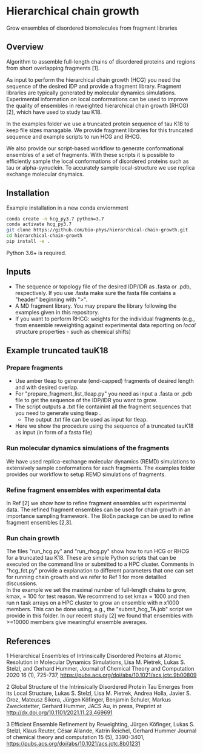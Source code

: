 # Hierarchical chain growth
Grow ensembles of disordered biomolecules from fragment libraries

## Overview
Algorithm to assemble full-length chains of disordered proteins and regions from short overlapping fragments [1]. 

As input to perform the hierarchical chain growth (HCG) you need the sequence of the desired IDP and provide a fragment
library. Fragment libraries are typically generated by molecular dynamics simulations. Experimental information on local 
conformations can be used to improve the quality of ensembles in reweighted hierarchical chain growth (RHCG) [2],
which have used to study tau K18. 

In the examples folder we use a truncated protein sequence of tau K18 to keep file sizes managable. We provide
fragment libraries for this truncated sequence and example scripts to run HCG and RHCG. 

We also provide our script-based workflow to generate conformational ensembles of a set of fragments. With these
scripts it is possible to efficiently sample the local conformations of disordered proteins such as tau or 
alpha-synuclein. To accurately sample local-structure we use replica exchange molecular dnymaics. 

## Installation

Example installation in a new conda enviornment 

```bash
conda create -n hcg_py3.7 python=3.7
conda activate hcg_py3.7
git clone https://github.com/bio-phys/hierarchical-chain-growth.git
cd hierarchical-chain-growth
pip install -e . 
```

Python 3.6+ is required. 

## Inputs
- The sequence or topology file of the desired IDP/IDR as .fasta or .pdb, respectively. If you use .fasta make sure the fasta file contains a "header" beginning with ">".
- A MD fragment library. You may prepare the library following the examples given in this repository.
- If you want to perform RHCG: weights for the individual fragments (e.g., from ensemble reweighting against experimental data reporting on _local_ structure properties - such as chemical shifts)

## Example truncated tauK18

### Prepare fragments
- Use amber tleap to generate (end-capped) fragments of desired length and with desired overlap.
- For "prepare_fragment_list_tleap.py" you need as input a .fasta or .pdb file to get the sequence of the IDP/IDR you want to grow.
- The script outputs a .txt file containint all the fragment sequences that you need to generate using tleap .
	- The output .txt file can be used as input for tleap.
- Here we show the procedure using the sequence of a truncated tauK18 as input (in form of a fasta file)

### Run molecular dynamics simulations of the fragments

We have used replica-exchange molecular dynamics (REMD) simulations to extensively sample conformations for each fragments. The examples
folder provides our workflow to setup REMD simulations of fragments.

### Refine fragment ensembles with experimental data

In Ref [2] we show how to refine fragment ensembles with experimental data. The refined fragment ensembles can be used
for chain growth in an importance sampling framework. The BioEn package can be used to refine fragment ensembles [2,3].

### Run chain growth
The files "run_hcg.py" and "run_rhcg.py" show how to run HCG or RHCG for a truncated tau K18. These are simple Python scripts that
can be executed on the command line or submitted to a HPC cluster. Comments in "hcg_fct.py" provide a explanation
to different parameters that one can set for running chain growth and we refer to Ref 1 for more detailled discussions.  
In the example we set the maximal number of full-length chains to grow, kmax, = 100 for test reason. We recommend to set kmax = 1000 and then run n task arrays 
on a HPC cluster to grow an ensemble with n x1000 members. This can be done using, e.g., the "submit_hcg_TA.job" script we provide in this folder. 
In our recent study [2] we found that ensembles with >=10000 members give meaningful ensemble averages.


## References
1 Hierarchical Ensembles of Intrinsically Disordered Proteins at Atomic Resolution in Molecular Dynamics Simulations, 
Lisa M. Pietrek, Lukas S. Stelzl, and Gerhard Hummer,
Journal of Chemical Theory and Computation 2020 16 (1), 725-737, https://pubs.acs.org/doi/abs/10.1021/acs.jctc.9b00809

2 Global Structure of the Intrinsically Disordered Protein Tau Emerges from its Local Structure, 
Lukas S. Stelzl, Lisa M. Pietrek, Andrea Holla, Javier S. Oroz, Mateusz Sikora, Jürgen Köfinger, Benjamin Schuler, Markus Zweckstetter, Gerhard Hummer, 
JACS Au, in press, Preprint at http://dx.doi.org/10.1101/2021.11.23.469691

3 Efficient Ensemble Refinement by Reweighting,
Jürgen Köfinger, Lukas S. Stelzl, Klaus Reuter, César Allande, Katrin Reichel, Gerhard Hummer
Journal of chemical theory and computation 15 (5), 3390-3401, https://pubs.acs.org/doi/abs/10.1021/acs.jctc.8b01231
